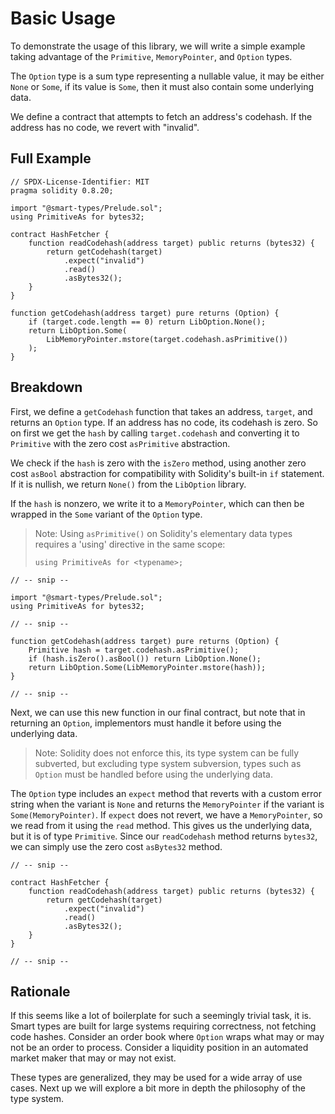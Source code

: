 # Basic Usage

To demonstrate the usage of this library, we will write a simple example taking advantage of the
`Primitive`, `MemoryPointer`, and `Option` types.

The `Option` type is a sum type representing a nullable value, it may be either `None` or `Some`, if
its value is `Some`, then it must also contain some underlying data.

We define a contract that attempts to fetch an address's codehash. If the address has no code, we
revert with "invalid".

## Full Example

```solidity
// SPDX-License-Identifier: MIT
pragma solidity 0.8.20;

import "@smart-types/Prelude.sol";
using PrimitiveAs for bytes32;

contract HashFetcher {
    function readCodehash(address target) public returns (bytes32) {
        return getCodehash(target)
            .expect("invalid")
            .read()
            .asBytes32();
    }
}

function getCodehash(address target) pure returns (Option) {
    if (target.code.length == 0) return LibOption.None();
    return LibOption.Some(
        LibMemoryPointer.mstore(target.codehash.asPrimitive())
    );
}
```

## Breakdown

First, we define a `getCodehash` function that takes an address, `target`, and returns an `Option`
type. If an address has no code, its codehash is zero. So on first we get the `hash` by calling
`target.codehash` and converting it to `Primitive` with the zero cost `asPrimitive` abstraction.

We check if the `hash` is zero with the `isZero` method, using another zero cost `asBool`
abstraction for compatibility with Solidity's built-in `if` statement. If it is nullish, we return
`None()` from the `LibOption` library.

If the `hash` is nonzero, we write it to a `MemoryPointer`, which can then be wrapped in the `Some`
variant of the `Option` type.

> Note: Using `asPrimitive()` on Solidity's elementary data types requires a 'using' directive in
> the same scope:
>
> `using PrimitiveAs for <typename>;`

```solidity
// -- snip --

import "@smart-types/Prelude.sol";
using PrimitiveAs for bytes32;

// -- snip --

function getCodehash(address target) pure returns (Option) {
    Primitive hash = target.codehash.asPrimitive();
    if (hash.isZero().asBool()) return LibOption.None();
    return LibOption.Some(LibMemoryPointer.mstore(hash));
}

// -- snip --
```

Next, we can use this new function in our final contract, but note that in returning an `Option`,
implementors must handle it before using the underlying data.

> Note: Solidity does not enforce this, its type system can be fully subverted, but excluding type
> system subversion, types such as `Option` must be handled before using the underlying data.

The `Option` type includes an `expect` method that reverts with a custom error string when the
variant is `None` and returns the `MemoryPointer` if the variant is `Some(MemoryPointer)`. If
`expect` does not revert, we have a `MemoryPointer`, so we read from it using the `read` method.
This gives us the underlying data, but it is of type `Primitive`. Since our `readCodehash` method
returns `bytes32`, we can simply use the zero cost `asBytes32` method.

```solidity
// -- snip --

contract HashFetcher {
    function readCodehash(address target) public returns (bytes32) {
        return getCodehash(target)
            .expect("invalid")
            .read()
            .asBytes32();
    }
}

// -- snip --
```

## Rationale

If this seems like a lot of boilerplate for such a seemingly trivial task, it is. Smart types are
built for large systems requiring correctness, not fetching code hashes. Consider an order book
where `Option` wraps what may or may not be an order to process. Consider a liquidity position in an
automated market maker that may or may not exist.

These types are generalized, they may be used for a wide array of use cases. Next up we will explore
a bit more in depth the philosophy of the type system.
